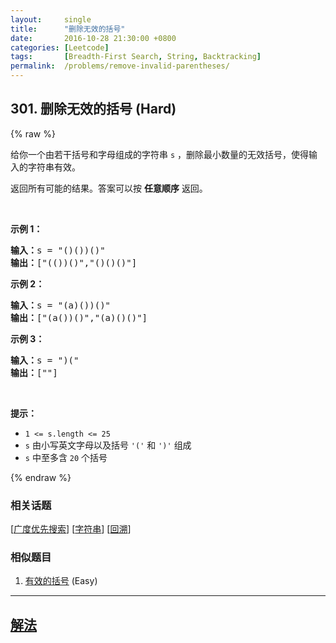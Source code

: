 ```yaml
---
layout:     single
title:      "删除无效的括号"
date:       2016-10-28 21:30:00 +0800
categories: [Leetcode]
tags:       [Breadth-First Search, String, Backtracking]
permalink:  /problems/remove-invalid-parentheses/
---
```


## 301. 删除无效的括号 (Hard)

{% raw %}

<p>给你一个由若干括号和字母组成的字符串 <code>s</code> ，删除最小数量的无效括号，使得输入的字符串有效。</p>

<p>返回所有可能的结果。答案可以按 <strong>任意顺序</strong> 返回。</p>

<p> </p>

<p><strong>示例 1：</strong></p>

<pre>
<strong>输入：</strong>s = "()())()"
<strong>输出：</strong>["(())()","()()()"]
</pre>

<p><strong>示例 2：</strong></p>

<pre>
<strong>输入：</strong>s = "(a)())()"
<strong>输出：</strong>["(a())()","(a)()()"]
</pre>

<p><strong>示例 3：</strong></p>

<pre>
<strong>输入：</strong>s = ")("
<strong>输出：</strong>[""]
</pre>

<p> </p>

<p><strong>提示：</strong></p>

<ul>
	<li><code>1 <= s.length <= 25</code></li>
	<li><code>s</code> 由小写英文字母以及括号 <code>'('</code> 和 <code>')'</code> 组成</li>
	<li><code>s</code> 中至多含 <code>20</code> 个括号</li>
</ul>

{% endraw %}

### 相关话题
  [[广度优先搜索](https://github.com/openset/leetcode/tree/master/tag/breadth-first-search/README.md)]
  [[字符串](https://github.com/openset/leetcode/tree/master/tag/string/README.md)]
  [[回溯](https://github.com/openset/leetcode/tree/master/tag/backtracking/README.md)]

### 相似题目
  1. [有效的括号](/problems/valid-parentheses) (Easy)

---

## [解法](https://github.com/openset/leetcode/tree/master/problems/remove-invalid-parentheses)
